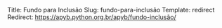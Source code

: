 Title: Fundo para Inclusão
Slug: fundo-para-inclusão
Template: redirect
Redirect: https://apyb.python.org.br/apyb/fundo-inclusão/